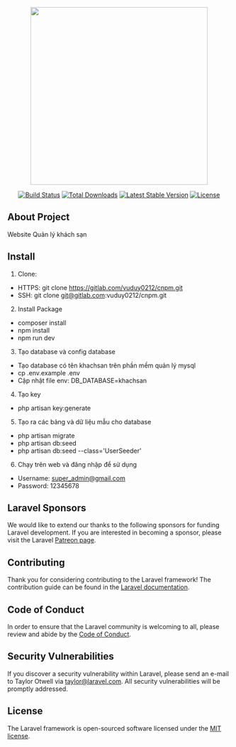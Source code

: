<p align="center"><a href="https://laravel.com" target="_blank"><img src="https://raw.githubusercontent.com/laravel/art/master/logo-lockup/5%20SVG/2%20CMYK/1%20Full%20Color/laravel-logolockup-cmyk-red.svg" width="400"></a></p>

<p align="center">
<a href="https://travis-ci.org/laravel/framework"><img src="https://travis-ci.org/laravel/framework.svg" alt="Build Status"></a>
<a href="https://packagist.org/packages/laravel/framework"><img src="https://img.shields.io/packagist/dt/laravel/framework" alt="Total Downloads"></a>
<a href="https://packagist.org/packages/laravel/framework"><img src="https://img.shields.io/packagist/v/laravel/framework" alt="Latest Stable Version"></a>
<a href="https://packagist.org/packages/laravel/framework"><img src="https://img.shields.io/packagist/l/laravel/framework" alt="License"></a>
</p>

## About Project

Website Quản lý khách sạn

## Install

1. Clone:
- HTTPS: git clone https://gitlab.com/vuduy0212/cnpm.git
- SSH: git clone git@gitlab.com:vuduy0212/cnpm.git

2. Install Package
- composer install
- npm install
- npm run dev

3. Tạo database và config database
- Tạo database có tên khachsan trên phần mềm quản lý mysql
- cp .env.example .env
- Cập nhật file env: DB_DATABASE=khachsan

4. Tạo key
- php artisan key:generate

5. Tạo ra các bảng và dữ liệu mẫu cho database
- php artisan migrate
- php artisan db:seed
- php artisan db:seed --class='UserSeeder'

6. Chạy trên web và đăng nhập để sử dụng
- Username: super_admin@gmail.com
- Password: 12345678

## Laravel Sponsors

We would like to extend our thanks to the following sponsors for funding Laravel development. If you are interested in becoming a sponsor, please visit the Laravel [Patreon page](https://patreon.com/taylorotwell).

## Contributing

Thank you for considering contributing to the Laravel framework! The contribution guide can be found in the [Laravel documentation](https://laravel.com/docs/contributions).

## Code of Conduct

In order to ensure that the Laravel community is welcoming to all, please review and abide by the [Code of Conduct](https://laravel.com/docs/contributions#code-of-conduct).

## Security Vulnerabilities

If you discover a security vulnerability within Laravel, please send an e-mail to Taylor Otwell via [taylor@laravel.com](mailto:taylor@laravel.com). All security vulnerabilities will be promptly addressed.

## License

The Laravel framework is open-sourced software licensed under the [MIT license](https://opensource.org/licenses/MIT).
